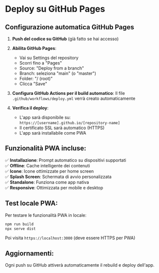 
# Deploy su GitHub Pages

## Configurazione automatica GitHub Pages

1. **Push del codice su GitHub** (già fatto se hai accesso)

2. **Abilita GitHub Pages**:
   - Vai su Settings del repository
   - Scorri fino a "Pages"
   - Source: "Deploy from a branch"
   - Branch: seleziona "main" (o "master")
   - Folder: "/ (root)"
   - Clicca "Save"

3. **Configura GitHub Actions per il build automatico**:
   Il file `.github/workflows/deploy.yml` verrà creato automaticamente

4. **Verifica il deploy**:
   - L'app sarà disponibile su: `https://[username].github.io/[repository-name]`
   - Il certificato SSL sarà automatico (HTTPS)
   - L'app sarà installabile come PWA

## Funzionalità PWA incluse:

✅ **Installazione**: Prompt automatico su dispositivi supportati  
✅ **Offline**: Cache intelligente dei contenuti  
✅ **Icone**: Icone ottimizzate per home screen  
✅ **Splash Screen**: Schermata di avvio personalizzata  
✅ **Standalone**: Funziona come app nativa  
✅ **Responsive**: Ottimizzata per mobile e desktop  

## Test locale PWA:

Per testare le funzionalità PWA in locale:

```bash
npm run build
npx serve dist
```

Poi visita `https://localhost:3000` (deve essere HTTPS per PWA)

## Aggiornamenti:

Ogni push su GitHub attiverà automaticamente il rebuild e deploy dell'app.

